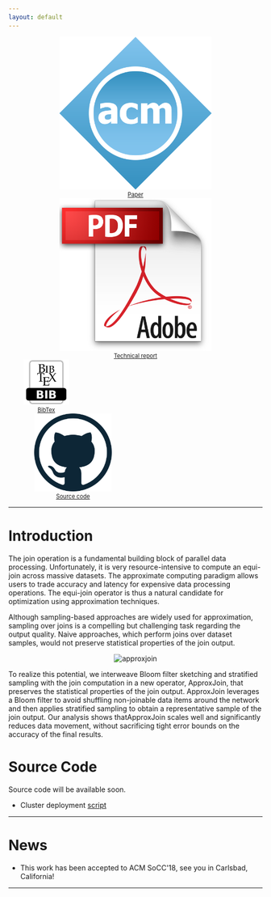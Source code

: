 ```yaml
---
layout: default
---
```


<div class="large-2 large-push-2 columns" markdown="0" style="text-align:center;">
        <a href="https://dl.acm.org">
            <img class="t0" width="60%" src="/images/acm-icon.png" alt="Paper">
            <div style="text-align:center; margin: 0 0 0 0; font-size: 0.8em;">Paper</div>
        </a>
</div>

<div class="large-2 large-push-2 columns" markdown="0" style="text-align:center;">
        <a href="https://arxiv.org/pdf/1805.05874.pdf">
            <img class="t0" width="60%" src="/images/report-icon.png" alt="Technical report">
            <div style="text-align:center; margin: 0 0 0 0; font-size: 0.8em;">Technical report</div>
        </a>
</div>    

<div class="large-2 large-push-2 columns" markdown="0" style="text-align:center;">
        <a href="/docs/bib.md">
            <img class="t0" width="60%" src="/images/bibtex-icon.png" alt="Bibtex">
            <div style="text-align:center; margin: 0 0 0 0; font-size: 0.8em;">BibTex</div>
        </a>   
</div>

<div class="large-2 large-push-2 columns" markdown="0" style="text-align:center;">
        <a href="https://approxjoin.github.io/">
            <img class="t0" width="60%" src="/images/github-icon.png" alt="Source code">
            <div style="text-align:center; margin: 0 0 0 0; font-size: 0.8em;">Source code</div>
        </a>
</div>

---

# Introduction
The join operation is a fundamental building block of parallel data processing. Unfortunately, it is very resource-intensive to compute an equi-join across massive datasets. The approximate computing paradigm allows users to trade accuracy and latency for expensive data processing operations. The equi-join operator is thus a natural candidate for optimization using approximation techniques.

<!-- <div align="center">
  <img style="text-align:center;" class="img-join" src="/images/join.png" alt="join" style="height: 150px; weight: 100px;"/>
</div> -->

Although sampling-based approaches are widely used for approximation, sampling over joins is a compelling but challenging task regarding the output quality. Naive approaches, which perform joins over dataset samples, would not preserve statistical properties of the join output.

<div align="center">
  <img style="text-align:center;" class="img-approxjoin" src="/images/approxjoin.jpg" alt="approxjoin" style="height: 250px; weight: 350px;"/>
</div>

To realize this potential, we interweave Bloom filter sketching and stratified sampling with the join computation in a new operator, ApproxJoin, that preserves the statistical properties of the join output. ApproxJoin leverages a Bloom filter to avoid shuffling non-joinable data items around the network and then applies stratified sampling to obtain a representative sample of the join output. Our analysis shows thatApproxJoin scales well and significantly reduces data movement, without sacrificing tight error bounds on the accuracy of the final results.

# Source Code
Source code will be available soon.
<!-- The source code of ApproxJoin is available <a href="https://github.com/approxjoin?tab=repositories"> here </a> -->
* Cluster deployment <a href="https://github.com/approxjoin/spark-setup"> script </a> 

------
# News
* This work has been accepted to ACM SoCC'18, see you in Carlsbad, California!


-------
